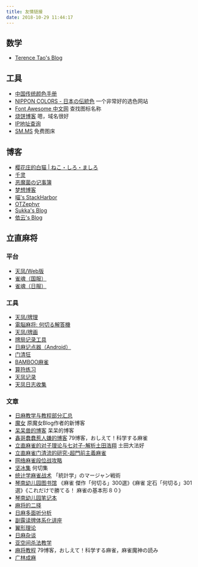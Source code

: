 ```yaml
---
title: 友情链接
date: 2018-10-29 11:44:17
---
```


## 数学

- [Terence Tao's Blog](https://terrytao.wordpress.com)


## 工具

- [中国传统颜色手册](https://colors.ichuantong.cn)
- [NIPPON COLORS - 日本の伝統色](http://nipponcolors.com) 一个非常好的选色网站
- [Font Awesome 中文网](http://www.fontawesome.com.cn/icons-ui) 查找图标名称
- [烧饼博客](https://sb.sb/projects) 嗯，域名很好
- [IP地址查询](https://ip.skk.moe)
- [SM.MS](https://sm.ms) 免费图床

## 博客

- [樱花庄的白猫 | ねこ・しろ・ましろ](https://2heng.xin)
- [千灵](https://qianling.pw)
- [恶魔菌の记事簿](https://meow3.family.blog)
- [梦想博客](http://myloveru.cn)
- [喵's StackHarbor](https://sh.alynx.xyz)
- [OTZephyr](http://zephyr.b3log.org)
- [Sukka's Blog](https://blog.skk.moe)
- [依云's Blog](https://blog.lilydjwg.me)

## 立直麻将

### 平台

- [天凤/Web版](https://tenhou.net/3/)
- [雀魂（国服）](https://www.majsoul.com/1/)
- [雀魂（日服）](https://game.mahjongsoul.com/)

### 工具

- [天凤/牌理](https://tenhou.net/2/)
- [電脳麻将: 何切る解答機](http://kobalab.net/majiang/dapai.html)
- [天凤/牌画](https://tenhou.net/2/img/)
- [牌局记录工具](http://jmj.tw/noteapp.html)
- [日麻记点器（Android）](https://bbs.nga.cn/read.php?tid=12223436)
- [门清狂](http://hinakin.main.jp/mckonweb/index.htm)
- [BAMBOO麻雀](https://www.gamedesign.jp/games/bamboo/)
- [算符练习](http://jmj.tw/fupractice.html)
- [天凤记录](http://arcturus.su/tenhou/ranking/)
- [天凤日志收集](https://nodocchi.moe/)

### 文章

- [日麻教学与教程部分汇总](https://zhuanlan.zhihu.com/p/65393773)
- [魔女](https://medium.com/@puyokururu)  原魔女Blog作者的新博客
- [呆呆兽的博客](http://blog.sina.com.cn/u/1913868500)  呆呆的博客
- [鑫哥蠢蠢惹人嫌的博客](http://blog.sina.com.cn/seventh9)  79博客，おしえて！科学する麻雀
- [立直麻雀的对子理论与七对子-解析土田浩翔](https://zhuanlan.zhihu.com/duizililun)  土田大法好
- [立直麻雀门清流的研究-超門前主義麻雀](https://zhuanlan.zhihu.com/menqingliu)
- [网络麻雀段位战攻略](https://www.bilibili.com/read/readlist/rl48989)
- [坚冰集](https://www.bilibili.com/read/readlist/rl129296) 何切集
- [统计学麻雀战术](https://www.bilibili.com/read/readlist/rl97988)  「統計学」のマージャン戦術
- [琴南幼儿园图书馆](https://www.bilibili.com/read/readlist/rl69713) 《麻雀 傑作「何切る」300選》《麻雀 定石「何切る」301選》《これだけで勝てる！ 麻雀の基本形８０》
- [琴南幼儿园笔记本](https://www.bilibili.com/read/readlist/rl79513)
- [麻将的二择](https://www.bilibili.com/read/readlist/rl116320)
- [日麻多面听分析](https://www.bilibili.com/read/readlist/rl119817)
- [副露读牌体系化讲座](https://www.bilibili.com/read/readlist/rl119814)
- [翼形理论](https://www.bilibili.com/read/readlist/rl119818)
- [日麻杂谈](https://www.bilibili.com/read/readlist/rl119820)
- [亚空间杀法教学](https://www.bilibili.com/read/readlist/rl79957)
- [麻将教程](https://www.bilibili.com/read/readlist/rl45758)  79博客，おしえて！科学する麻雀，麻雀魔神の読み
- [广林成麻](https://www.bilibili.com/read/readlist/rl54298)
